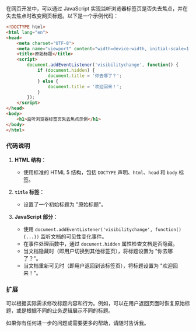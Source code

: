 在网页开发中，可以通过 JavaScript 实现监听浏览器标签页是否失去焦点，并在失去焦点时改变网页标题。以下是一个示例代码：

```html
<!DOCTYPE html>
<html lang="en">
<head>
    <meta charset="UTF-8">
    <meta name="viewport" content="width=device-width, initial-scale=1.0">
    <title>原始标题</title>
    <script>
        document.addEventListener('visibilitychange', function() {
            if (document.hidden) {
                document.title = '你去哪了？';
            } else {
                document.title = '欢迎回来！';
            }
        });
    </script>
</head>
<body>
    <h1>监听浏览器标签页失去焦点示例</h1>
</body>
</html>
```

### 代码说明

1. **HTML 结构**：
   - 使用标准的 HTML 5 结构，包括 `DOCTYPE` 声明、`html`、`head` 和 `body` 标签。

2. **`title` 标签**：
   - 设置了一个初始标题为 "原始标题"。

3. **JavaScript 部分**：
   - 使用 `document.addEventListener('visibilitychange', function() {...})` 监听文档的可见性变化事件。
   - 在事件处理函数中，通过 `document.hidden` 属性检查文档是否隐藏。
   - 当文档隐藏时（即用户切换到其他标签页），将标题设置为 "你去哪了？"。
   - 当文档重新可见时（即用户返回到该标签页），将标题设置为 "欢迎回来！"。

### 扩展
可以根据实际需求修改标题内容和行为。例如，可以在用户返回页面时恢复原始标题，或是根据不同的业务逻辑展示不同的标题。

如果你有任何进一步的问题或需要更多的帮助，请随时告诉我。